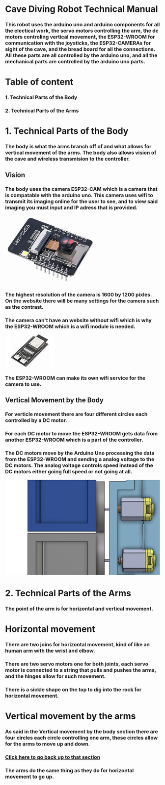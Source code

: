 # Cave Diving Robot Technical Manual
### This robot uses the arduino uno and arduino components for all the electical work, the servo motors controlling the arm, the dc motors controling vertical movement, the ESP32-WROOM for communication with the joysticks, the ESP32-CAMERAs for sight of the cave, and the bread board for all the connections. All these parts are all controlled by the arduino uno, and all the mechanical parts are controlled by the arduino uno parts.

# Table of content
### 1. Technical Parts of the Body
### 2. Technical Parts of the Arms

# 1. Technical Parts of the Body
### The body is what the arms branch off of and what allows for vertical movement of the arms. The body also allows vision of the cave and wireless transmision to the controller.

## Vision
### The body uses the camera ESP32-CAM which is a camera that is compatable with the arduino uno. This camera uses wifi to transmit its imaging online for the user to see, and to view said imaging you must input and IP adress that is provided.
![ESP32-CAM](ESP32-Camera.jpg)
### The highest resolution of the camera is 1600 by 1200 pixles. On the website there will be many settings for the camera such as the contrast.
### The camera can't have an website without wifi which is why the ESP32-WROOM which is a wifi module is needed.
![ESP32-WROOM](ESP32-WROOM.jpg)
### The ESP32-WROOM can make its own wifi service for the camera to use.

## Vertical Movement by the Body
### For verticle movement there are four different circles each controlled by a DC motor.
### For each DC motor to move the ESP32-WROOM gets data from another ESP32-WROOM which is a part of the controller.
### The DC motors move by the Arduino Uno processing the data from the ESP32-WROOM and sending a analog voltage to the DC motors. The analog voltage controls speed instead of the DC motors either going full speed or not going at all.
![The two circles on one side and the DC motors](Circles&DC.png)

# 2. Technical Parts of the Arms
### The point of the arm is for horizontal and vertical movement.

# Horizontal movement
### There are two joins for horizontal movement, kind of like an human arm with the wrist and elbow.
### There are two servo motors one for both joints, each servo motor is connected to a string that pulls and pushes the arms, and the hinges allow for such movement.
### There is a sickle shape on the top to dig into the rock for horizontal movement.

# Vertical movement by the arms
### As said in the Vertical movement by the body section there are four circles each circle controlling one arm, these circles allow for the arms to move up and down.
### [Click here to go back up to that section](#verticle-movement-by-the-body)
### The arms do the same thing as they do for horizontal movement to go up.

